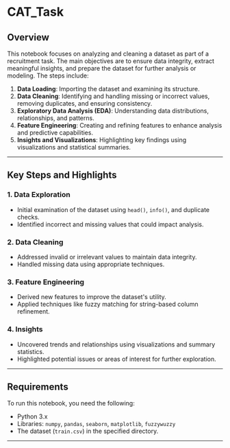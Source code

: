 # CAT_Task

## Overview

This notebook focuses on analyzing and cleaning a dataset as part of a recruitment task. The main objectives are to ensure data integrity, extract meaningful insights, and prepare the dataset for further analysis or modeling. The steps include:

1. **Data Loading**: Importing the dataset and examining its structure.
2. **Data Cleaning**: Identifying and handling missing or incorrect values, removing duplicates, and ensuring consistency.
3. **Exploratory Data Analysis (EDA)**: Understanding data distributions, relationships, and patterns.
4. **Feature Engineering**: Creating and refining features to enhance analysis and predictive capabilities.
5. **Insights and Visualizations**: Highlighting key findings using visualizations and statistical summaries.

---

## Key Steps and Highlights

### 1. Data Exploration
- Initial examination of the dataset using `head()`, `info()`, and duplicate checks.
- Identified incorrect and missing values that could impact analysis.

### 2. Data Cleaning
- Addressed invalid or irrelevant values to maintain data integrity.
- Handled missing data using appropriate techniques.

### 3. Feature Engineering
- Derived new features to improve the dataset's utility.
- Applied techniques like fuzzy matching for string-based column refinement.

### 4. Insights
- Uncovered trends and relationships using visualizations and summary statistics.
- Highlighted potential issues or areas of interest for further exploration.

---

## Requirements

To run this notebook, you need the following:
- Python 3.x
- Libraries: `numpy`, `pandas`, `seaborn`, `matplotlib`, `fuzzywuzzy`
- The dataset (`train.csv`) in the specified directory.

---

